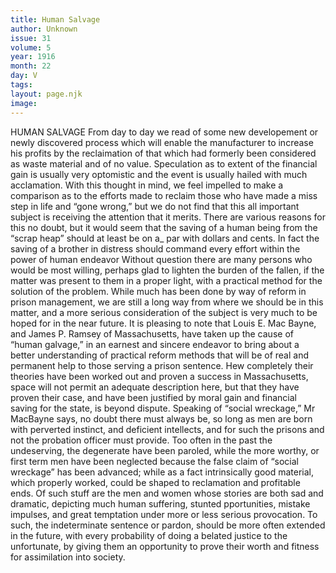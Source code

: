 ```yaml
---
title: Human Salvage
author: Unknown
issue: 31
volume: 5
year: 1916
month: 22
day: V
tags:
layout: page.njk
image:
---
```

HUMAN SALVAGE       From day to day we read of some new developement or newly discovered process which will enable the manufacturer to increase his profits by the reclaimation of that which had formerly been considered as waste material and of no value. Speculation as to extent of the financial gain is usually very optomistic and the event is usually hailed with much acclamation.       With this thought in mind, we feel impelled to make a comparison as to the efforts made to reclaim those who have made a miss step in life and “gone wrong,” but we do not find that this all important subject is receiving the attention that it merits. There are various reasons for this no doubt, but it would seem that the saving of a human being from the “scrap heap” should at least be on a_ par with dollars and cents. In fact the saving of a brother in distress should command every effort within the power of human endeavor       Without question there are many persons who would be most willing, perhaps glad to lighten the burden of the fallen, if the matter was present to them in a proper light, with a practical method for the solution of the problem.       While much has been done by way of reform in prison management, we are still a long way from where we should be in this matter, and a more serious consideration of the subject is very much to be hoped for in the near future.       It is pleasing to note that Louis E. Mac Bayne, and James P. Ramsey of Massachusetts, have taken up the cause of “human galvage,” in an earnest and sincere endeavor to bring about a better understanding of practical reform methods that will be of real and permanent help to those serving a prison sentence. Hew completely their theories have been worked out and proven a success in Massachusetts, space will not permit an adequate description here, but that they have proven their case, and have been justified by moral gain and financial saving for the state, is beyond dispute.       Speaking of “social wreckage,” Mr MacBayne says, no doubt there must always be, so long as men are born with perverted instinct, and deficient intellects, and for such the prisons and not the probation officer must provide. Too often in the past the undeserving, the degenerate have been paroled, while the more worthy, or first term men have been neglected because the false claim of “social wreckage” has been advanced; while as a fact intrinsically good material, which properly worked, could be shaped to reclamation and profitable ends. Of such stuff are the men and women whose stories are both sad and dramatic, depicting much human suffering, stunted pportunities, mistake impulses, and great temptation under more or less serious provocation.       To such, the indeterminate sentence or pardon, should be more often extended in the future, with every probability of doing a belated justice to the unfortunate, by giving them an opportunity to prove their worth and fitness for assimilation into society.    
